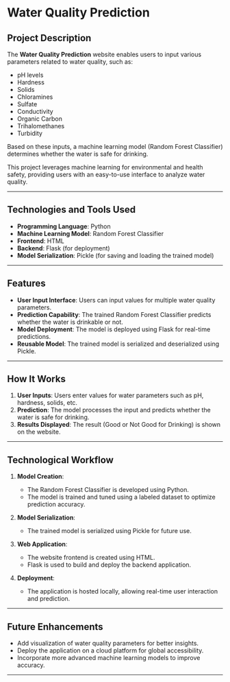 # **Water Quality Prediction**

## **Project Description**  
The **Water Quality Prediction** website enables users to input various parameters related to water quality, such as:  
- pH levels  
- Hardness  
- Solids  
- Chloramines  
- Sulfate  
- Conductivity  
- Organic Carbon  
- Trihalomethanes  
- Turbidity  

Based on these inputs, a machine learning model (Random Forest Classifier) determines whether the water is safe for drinking.  

This project leverages machine learning for environmental and health safety, providing users with an easy-to-use interface to analyze water quality.  

---

## **Technologies and Tools Used**  
- **Programming Language**: Python  
- **Machine Learning Model**: Random Forest Classifier  
- **Frontend**: HTML  
- **Backend**: Flask (for deployment)  
- **Model Serialization**: Pickle (for saving and loading the trained model)  

---

## **Features**  
- **User Input Interface**: Users can input values for multiple water quality parameters.  
- **Prediction Capability**: The trained Random Forest Classifier predicts whether the water is drinkable or not.  
- **Model Deployment**: The model is deployed using Flask for real-time predictions.  
- **Reusable Model**: The trained model is serialized and deserialized using Pickle.  

---

## **How It Works**  
1. **User Inputs**: Users enter values for water parameters such as pH, hardness, solids, etc.  
2. **Prediction**: The model processes the input and predicts whether the water is safe for drinking.  
3. **Results Displayed**: The result (Good or Not Good for Drinking) is shown on the website.  

---

## **Technological Workflow**  
1. **Model Creation**:  
   - The Random Forest Classifier is developed using Python.  
   - The model is trained and tuned using a labeled dataset to optimize prediction accuracy.  

2. **Model Serialization**:  
   - The trained model is serialized using Pickle for future use.  

3. **Web Application**:  
   - The website frontend is created using HTML.  
   - Flask is used to build and deploy the backend application.  

4. **Deployment**:  
   - The application is hosted locally, allowing real-time user interaction and prediction.  

---

## **Future Enhancements**  
- Add visualization of water quality parameters for better insights.  
- Deploy the application on a cloud platform for global accessibility.  
- Incorporate more advanced machine learning models to improve accuracy.  

---



